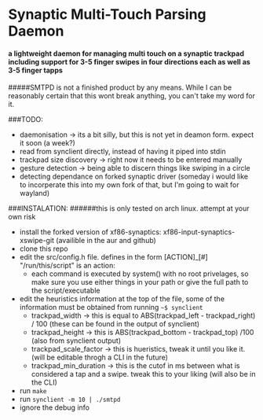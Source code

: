 # Synaptic Multi-Touch Parsing Daemon
#### a lightweight daemon for managing multi touch on a synaptic trackpad including support for 3-5 finger swipes in four directions each as well as 3-5 finger tapps

#####SMTPD is not a finished product by any means. While I can be reasonably certain that this wont break anything, you can't take my word for it. 

###TODO:
- daemonisation -> its a bit silly, but this is not yet in deamon form. expect it soon (a week?)
- read from synclient directly, instead of having it piped into stdin
- trackpad size discovery -> right now it needs to be entered manually
- gesture detection -> being able to discern things like swiping in a circle
- detecting dependance on forked synaptic driver (someday i would like to incorperate this into my own fork of that, but I'm going to wait for wayland)

###INSTALATION:
######this is only tested on arch linux. attempt at your own risk
- install the forked version of xf86-synaptics: xf86-input-synaptics-xswipe-git (availible in the aur and github)
- clone this repo
- edit the src/config.h file. defines in the form [ACTION]_[#] "/run/this/script" is an action:
	- each command is executed by system() with no root privelages, so make sure you use either things in your path or give the full path to the script/executable
- edit the heuristics information at the top of the file, some of the information must be obtained from running `~$ synclient`
	- trackpad_width -> this is equal to ABS(trackpad_left - trackpad_right) / 100 (these can be found in the output of synclient)
	- trackpad_height -> this is ABS(trackpad_bottom - trackpad_top) /100 (also from synclient output)
	- trackpad_scale_factor -> this is hueristics, tweak it until you like it. (will be editable throgh a CLI in the future)
	- trackpad_min_duration -> this is the cutof in ms between what is considered a tap and a swipe. tweak this to your liking (will also be in the CLI)
- run `make`
- run `synclient -m 10 | ./smtpd`
- ignore the debug info
